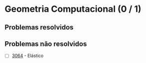 # Geometria Computacional (0 / 1)


## Problemas resolvidos

## Problemas não resolvidos

  - [ ]  [3064](https://www.urionlinejudge.com.br/judge/pt/problems/view/3064) - Elástico